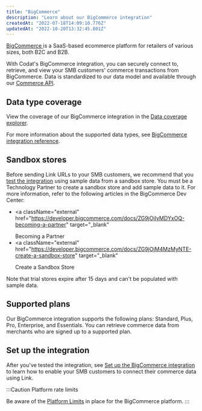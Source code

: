 ```yaml
---
title: "BigCommerce"
description: "Learn about our BigCommerce integration"
createdAt: "2022-07-18T14:09:10.776Z"
updatedAt: "2022-10-20T13:32:45.801Z"
---
```


<a className="external" href="https://www.bigcommerce.com/" target="_blank">
  BigCommerce
</a> is a SaaS-based ecommerce platform for retailers of various sizes, both B2C
and B2B.

With Codat's BigCommerce integration, you can securely connect to, retrieve, and view your SMB customers' commerce transactions from BigCommerce. Data is standardized to our data model and available through our [Commerce API](/data-model/commerce/).

## Data type coverage

View the coverage of our BigCommerce integration in the <a className="external" href="https://knowledge.codat.io/supported-features/commerce?view=tab-by-integration&integrationKey=vqzp" target="_blank">Data coverage explorer</a>.

For more information about the supported data types, see [BigCommerce integration reference](/commerce-bigcommerce-integration-reference).

## Sandbox stores

Before sending Link URLs to your SMB customers, we recommend that you [test the integration](/commerce-bigcommerce-test) using sample data from a sandbox store. You must be a Technology Partner to create a sandbox store and add sample data to it. For more information, refer to the following articles in the BigCommerce Dev Center:

- <a
    className="external"
    href="https://developer.bigcommerce.com/docs/ZG9jOjIyMDYxOQ-becoming-a-partner"
    target="_blank"
  >
    Becoming a Partner
  </a>
- <a
    className="external"
    href="https://developer.bigcommerce.com/docs/ZG9jOjM4MzMyNTE-create-a-sandbox-store"
    target="_blank"
  >
    Create a Sandbox Store
  </a>

Note that trial stores expire after 15 days and can't be populated with sample data.

## Supported plans

Our BigCommerce integration supports the following plans: Standard, Plus, Pro, Enterprise, and Essentials. You can retrieve commerce data from merchants who are signed up to a supported plan.

## Set up the integration

After you've tested the integration, see [Set up the BigCommerce integration](/commerce-bigcommerce-setup) to learn how to enable your SMB customers to connect their commerce data using Link.

:::Caution Platform rate limits

Be aware of the <a className="external" href="https://support.bigcommerce.com/s/article/Platform-Limits?language=en_US" target="_blank">Platform Limits</a> in place for the BigCommerce platform.
:::
